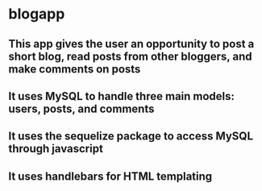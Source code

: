 # blogapp

## This app gives the user an opportunity to post a short blog, read posts from other bloggers, and make comments on posts
## It uses MySQL to handle three main models: users, posts, and comments
## It uses the sequelize package to access MySQL through javascript
## It uses handlebars for HTML templating

